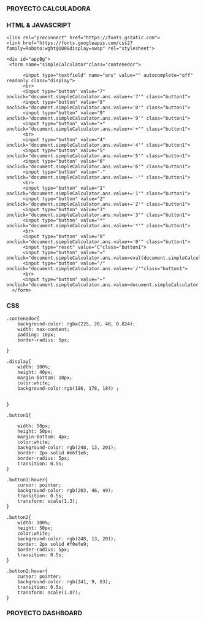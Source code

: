 ### PROYECTO CALCULADORA
### HTML & JAVASCRIPT

<html>
    <head>
    <title>SIMPLE CALCULATOR</title>
    <link type="text/css" rel="stylesheet" href="calculator.css" />

    <link rel="preconnect" href="https://fonts.gstatic.com">
    <link href="https://fonts.googleapis.com/css2?family=Roboto:wght@100&display=swap" rel="stylesheet">

</head>
<body>

    <div id="appBg">
     <form name="simpleCalculator"class="contenedor">
          
          <input type="textfield" name="ans" value="" autocomplete="off" readonly class="display">
          <br>
          <input type="button" value="7" onclick="document.simpleCalculator.ans.value+='7'" class="button1">
          <input type="button" value="8" onclick="document.simpleCalculator.ans.value+='8'" class="button1">
          <input type="button" value="9" onclick="document.simpleCalculator.ans.value+='9'" class="button1">
          <input type="button" value="+" onclick="document.simpleCalculator.ans.value+='+'" class="button1">
          <br>
          <input type="button" value="4" onclick="document.simpleCalculator.ans.value+='4'" class="button1">
          <input type="button" value="5" onclick="document.simpleCalculator.ans.value+='5'" class="button1">
          <input type="button" value="6" onclick="document.simpleCalculator.ans.value+='6'" class="button1">
          <input type="button" value="-" onclick="document.simpleCalculator.ans.value+='-'" class="button1">
          <br>  
          <input type="button" value="1" onclick="document.simpleCalculator.ans.value+='1'" class="button1">
          <input type="button" value="2" onclick="document.simpleCalculator.ans.value+='2'" class="button1">
          <input type="button" value="3" onclick="document.simpleCalculator.ans.value+='3'" class="button1">
          <input type="button" value="*" onclick="document.simpleCalculator.ans.value+='*'" class="button1">
          <br>
          <input type="button" value="0" onclick="document.simpleCalculator.ans.value+='0'" class="button1">
          <input type="reset" value="C"class="button1">
          <input type="button" value="=" onclick="document.simpleCalculator.ans.value=eval(document.simpleCalculator.ans.value)"class="button1">
          <input type="button" value="/" onclick="document.simpleCalculator.ans.value+='/'"class="button1">
          <br>
          <input type="button" value="←" onclick="document.simpleCalculator.ans.value=document.simpleCalculator.ans.value.slice(0,-1)"class="button2">
      </form>
 </div>
</body>

### CSS

```
.contenedor{
    background-color: rgba(225, 20, 48, 0.824);
    width: max-content;
    padding: 10px;
    border-radius: 5px;

}

.display{
    width: 100%;
    height: 40px;
    margin-bottom: 10px;
    color:white;
    background-color:rgb(186, 178, 184) ;

    
}

.button1{
    
    width: 50px;
    height: 50px;
    margin-bottom: 4px;
    color:white;
    background-color: rgb(248, 13, 201);
    border: 2px solid #e6f1e6;
    border-radius: 5px;
    transition: 0.5s;
}

.button1:hover{
    cursor: pointer;
    background-color: rgb(203, 46, 49);
    transition: 0.5s;
    transform: scale(1.3);
}

.button2{
    width: 100%;
    height: 50px;
    color:white;
    background-color: rgb(248, 13, 201);
    border: 2px solid #f0efe9;
    border-radius: 5px;
    transition: 0.5s;
}

.button2:hover{
    cursor: pointer;
    background-color: rgb(241, 9, 83);
    transition: 0.5s;
    transform: scale(1.07);
}
```

### PROYECTO DASHBOARD


    




